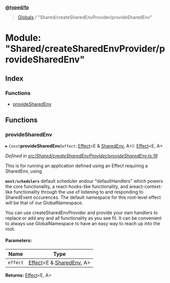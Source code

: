 **[@typed/fp](../README.md)**

> [Globals](../globals.md) / "Shared/createSharedEnvProvider/provideSharedEnv"

# Module: "Shared/createSharedEnvProvider/provideSharedEnv"

## Index

### Functions

* [provideSharedEnv](_shared_createsharedenvprovider_providesharedenv_.md#providesharedenv)

## Functions

### provideSharedEnv

▸ `Const`**provideSharedEnv**(`effect`: [Effect](_effect_effect_.effect.md)\<E & [SharedEnv](../interfaces/_shared_core_services_sharedenv_.sharedenv.md), A>): [Effect](_effect_effect_.effect.md)\<E, A>

*Defined in [src/Shared/createSharedEnvProvider/provideSharedEnv.ts:19](https://github.com/TylorS/typed-fp/blob/f129829/src/Shared/createSharedEnvProvider/provideSharedEnv.ts#L19)*

This is for running an application defined using an Effect requiring a SharedEnv, using

**`most/schedulers`** default scheduler andour "defaultHandlers" which powers the core functionality,
a react-hooks-like functionality, and areact-context-like functionality through the use of listening
to and responding to SharedEvent occurences. The default namespace for this root-level effect will be
that of our GlobalNamespace.

You can use createSharedEnvProvider and provide your own handlers to replace or add any and all functionality
as you see fit. It can be convenient to always use GlobalNamespace to have an easy way to reach up into the root.

#### Parameters:

Name | Type |
------ | ------ |
`effect` | [Effect](_effect_effect_.effect.md)\<E & [SharedEnv](../interfaces/_shared_core_services_sharedenv_.sharedenv.md), A> |

**Returns:** [Effect](_effect_effect_.effect.md)\<E, A>
